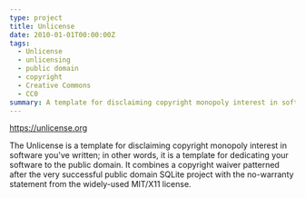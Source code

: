 ```yaml
---
type: project
title: Unlicense
date: 2010-01-01T00:00:00Z
tags:
  - Unlicense
  - unlicensing
  - public domain
  - copyright
  - Creative Commons
  - CC0
summary: A template for disclaiming copyright monopoly interest in software you've written.
---
```


https://unlicense.org

The Unlicense is a template for disclaiming copyright monopoly interest in
software you've written; in other words, it is a template for dedicating
your software to the public domain. It combines a copyright waiver patterned
after the very successful public domain SQLite project with the no-warranty
statement from the widely-used MIT/X11 license.

